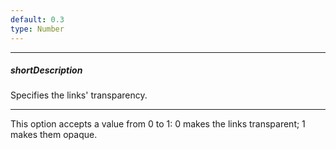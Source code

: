 ```yaml
---
default: 0.3
type: Number
---
```

---
##### shortDescription
Specifies the links' transparency.

---
This option accepts a value from 0 to 1: 0 makes the links transparent; 1 makes them opaque.